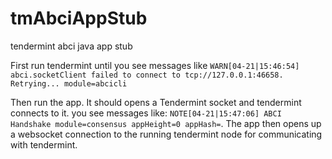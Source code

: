 # tmAbciAppStub
tendermint abci java app stub

First run tendermint until you see messages like 
`WARN[04-21|15:46:54] abci.socketClient failed to connect to tcp://127.0.0.1:46658.  Retrying... module=abcicli`

Then run the app. It should opens a Tendermint socket and tendermint connects to it. you see messages like: `NOTE[04-21|15:47:06] ABCI Handshake module=consensus appHeight=0 appHash=`.
The app then opens up a websocket connection to the running tendermint node for communicating with tendermint.
